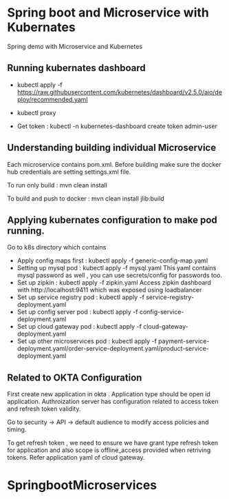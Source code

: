 # Spring boot and Microservice with Kubernates 
Spring demo with Microservice and Kubernetes


## Running kubernates dashboard
- kubectl apply -f https://raw.githubusercontent.com/kubernetes/dashboard/v2.5.0/aio/deploy/recommended.yaml

- kubectl proxy

- Get token : kubectl -n kubernetes-dashboard create token admin-user

## Understanding building individual Microservice

Each microservice contains pom.xml. Before building make sure the docker hub credentials are setting settings.xml file.

To run only build : mvn clean install

To build and push to docker : mvn clean install jlib:build

## Applying kubernates configuration to make pod running.

Go to k8s directory which contains 
- Apply config maps first : kubectl apply -f generic-config-map.yaml
- Setting up mysql pod : kubectl apply -f mysql.yaml
This yaml contains mysql password as well , you can use secrets/config for passwords too.
- Set up zipkin : kubectl apply -f zipkin.yaml
Access zipkin dashboard with http://localhost:9411 which was exposed using loadbalancer
- Set up service registry pod : kubectl apply -f service-registry-deployment.yaml
- Set up config server pod : kubectl apply -f config-service-deployment.yaml
- Set up cloud gateway pod : kubectl apply -f cloud-gateway-deployment.yaml
- Set up other microservices pod : kubectl apply -f payment-service-deployment.yaml/order-service-deployment.yaml/product-service-deployment.yaml

## Related to OKTA Configuration
First create new application in okta . Application type should be open id application.
Authroization server has configuration related to access token and refresh token validity. 

Go to security -> API -> default audience to modify access policies and timing.

To get refresh token , we need to ensure we have grant type refresh token for application and also scope is offline_access provided when retriving tokens. Refer application yaml of cloud gateway.
# SpringbootMicroservices
